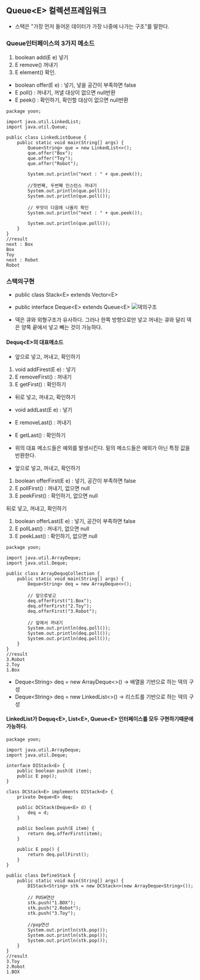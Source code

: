 ## Queue\<E> 컬렉션프레임워크

- 스택은 "가장 먼저 들어온 데이터가 가장 나중에 나가는 구조"를 말한다.

### Queue인터페이스의 3가지 메소드

1. boolean add(E e) 넣기
2. E remove() 꺼내기
3. E element() 확인.

- boolean offer(E e) : 넣기, 넣을 공간이 부족하면 false
- E poll() : 꺼내기, 꺼낼 대상이 없으면 null반환
- E peek() : 확인하기, 확인할 대상이 없으면 null반환

```
package yoon;

import java.util.LinkedList;
import java.util.Queue;

public class LinkedListQueue {
    public static void main(String[] args) {
        Queue<String> que = new LinkedList<>();
        que.offer("Box");
        que.offer("Toy");
        que.offer("Robot");

        System.out.println("next : " + que.peek());

        //첫번째, 두번째 인스턴스 꺼내기
        System.out.println(que.poll());
        System.out.println(que.poll());

        // 무엇이 다음에 나올지 확인
        System.out.println("next : " + que.peek());

        System.out.println(que.poll());
    }
}
//result
next : Box
Box
Toy
next : Robot
Robot
```

### 스택의구현

- public class Stack\<E> extends Vector\<E>
- public interface Deque\<E> extends Queue\<E>
![덱의구조](/Users/jaeyeonkim/Downloads/deque.jpg)

- 덱은 큐와 외형구조가 유사하다. 그러나 한쪽 방향으로만 넣고 꺼내는 큐와 달리 덱은 양쪽 끝에서 넣고 빼는 것이 가능하다.

#### Dequq\<E>의 대표메소드

- 앞으로 넣고, 꺼내고, 확인하기
1. void addFirest(E e) : 넣기
2. E removeFirst() : 꺼내기
3. E getFirst() : 확인하기
- 뒤로 넣고, 꺼내고, 확인하기
- void addLast(E e) : 넣기
- E removeLast() : 꺼내기
- E getLast() : 확인하기

- 위의 대표 메소드들은 예외를 발생시킨다. 밑의 메소드들은 예외가 아닌 특정 값을 반환한다.

- 앞으로 넣고, 꺼내고, 확인하기
1. boolean offerFirst(E e) : 넣기, 공간이 부족하면 false
2. E pollFirst() : 꺼내기, 없으면 null
3. E peekFirst() : 확인하기, 없으면 null 

뒤로 넣고, 꺼내고, 확인하기
1. boolean offerLast(E e) : 넣기, 공간이 부족하면 false
2. E pollLast() : 꺼내기, 없으면 null
3. E peekLast() : 확인하기, 없으면 null 

```
package yoon;

import java.util.ArrayDeque;
import java.util.Deque;

public class ArrayDequqCollection {
    public static void main(String[] args) {
        Deque<String> deq = new ArrayDeque<>();

        // 앞으로넣고
        deq.offerFirst("1.Box");
        deq.offerFirst("2.Toy");
        deq.offerFirst("3.Robot");

        // 앞에서 꺼내기
        System.out.println(deq.poll());
        System.out.println(deq.poll());
        System.out.println(deq.poll());
    }
}
//result
3.Robot
2.Toy
1.Box
```
- Deque\<String> deq = new ArrayDeque<>() -> 배열을 기반으로 하는 덱의 구성
- Deque\<String> deq = new LinkedList<>() -> 리스트를 기반으로 하는 덱의 구성

#### LinkedList가 Dequq\<E>, List\<E>, Queue\<E> 인터페이스를 모두 구현하기때문에 가능하다.

```
package yoon;

import java.util.ArrayDeque;
import java.util.Deque;

interface DIStack<E> {
    public boolean push(E item);
    public E pop();
}

class DCStack<E> implements DIStack<E> {
    private Deque<E> deq;

    public DCStack(Deque<E> d) {
        deq = d;
    }

    public boolean push(E item) {
        return deq.offerFirst(item);
    }

    public E pop() {
        return deq.pollFirst();
    }
}

public class DefineStack {
    public static void main(String[] args) {
        DIStack<String> stk = new DCStack<>(new ArrayDeque<String>());

        // PUSH연산
        stk.push("1.BOX");
        stk.push("2.Robot");
        stk.push("3.Toy");

        //pop연산
        System.out.println(stk.pop());
        System.out.println(stk.pop());
        System.out.println(stk.pop());
    }
}
//result
3.Toy
2.Robot
1.BOX
```
